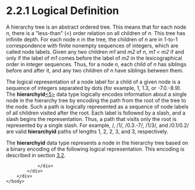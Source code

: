 <html dir="LTR" xmlns:mshelp="http://msdn.microsoft.com/mshelp" xmlns:ddue="http://ddue.schemas.microsoft.com/authoring/2003/5" xmlns:xlink="http://www.w3.org/1999/xlink" xmlns:tool="http://www.microsoft.com/tooltip">
    <head>
        <meta http-equiv="Content-Type" content="text/html; CHARSET=utf-8"></meta>
        <meta name="save" content="history"></meta>
        <title>2.2.1 Logical Definition</title>
        <xml>
            <mshelp:toctitle title="2.2.1 Logical Definition"></mshelp:toctitle>
            <mshelp:rltitle title="[MS-SSCLRT]: Logical Definition"></mshelp:rltitle>
            <mshelp:keyword index="A" term="6afd369e-6023-45df-96bc-32d684c8a478"></mshelp:keyword>
            <mshelp:attr name="DCSext.ContentType" value="open specification"></mshelp:attr>
            <mshelp:attr name="AssetID" value="6afd369e-6023-45df-96bc-32d684c8a478"></mshelp:attr>
            <mshelp:attr name="TopicType" value="kbRef"></mshelp:attr>
            <mshelp:attr name="DCSext.Title" value="[MS-SSCLRT]: Logical Definition" />
        </xml>
    </head>
    <body>
        <div id="header">
            <h1 class="heading">2.2.1 Logical Definition</h1>
        </div>
        <div id="mainSection">
            <div id="mainBody">
                <div id="allHistory" class="saveHistory"></div>
                <div id="sectionSection0" class="section" name="collapseableSection">
                    

<p>A hierarchy tree is an abstract ordered tree. This means
that for each node <i>n</i>, there is a &quot;less-than&quot; (&lt;) order
relation on all children of <i>n</i>. This tree has infinite depth. For each
node <i>n</i> in the tree, the children of <i>n</i> are in 1-to-1
correspondence with finite nonempty sequences of integers, which are called
node labels. Given any two children <i>m1</i> and <i>m2</i> of <i>n</i>, <i>m1
&lt; m2</i> if and only if the label of <i>m1</i> comes before the label of <i>m2</i>
in the lexicographical order in integer sequences. Thus, for a node <i>n,</i>
each child of <i>n</i> has siblings before and after it, and any two children
of <i>n</i> have siblings between them.</p>

<p>The logical representation of a node label for a child of a
given node is a sequence of integers separated by dots (for example, 1, 1.3, or
-7.0.-8.9). The <b>hierarchyid</b><a id="Appendix_A_Target_5"></a><a href="236596a7-5eb5-4451-8f40-a2aa1c8afea9.html#Appendix_A_5" aria-label="Product behavior note 5">&lt;5&gt;</a> data type
logically encodes information about a single node in the hierarchy tree by
encoding the path from the root of the tree to the node. Such a path is
logically represented as a sequence of node labels of all children visited
after the root. Each label is followed by a slash, and a slash begins the
representation. Thus, a path that visits only the root is represented by a
single slash. For example, /, /1/, /0.3.-7/, /1/3/, and /0.1/0.2/ are valid <b>hierarchyid</b>
paths of lengths 1, 2, 2, 3, and 3, respectively.</p>

<p>The <b>hierarchyid</b> data type represents a node in the
hierarchy tree based on a binary encoding of the following logical
representation. This encoding is described in section <a href="eed8aa55-6eb3-4962-acd4-633e3cfe9242.html">3.2</a>.</p>


                </div>
            </div>
        </div>
    </body>
</html>
